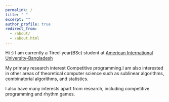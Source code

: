 ```yaml
---
permalink: /
title: " "
excerpt: ""
author_profile: true
redirect_from: 
  - /about/
  - /about.html
---
```



Hi :) I am currently a Tired-year(BSc) student at [American International University-Bangladesh](https://www.aiub.edu/)

My primary research interest Competitive programming.I am also interested in other areas of theoretical computer science such as sublinear algorithms, combinatorial algorithms, and statistics.

I also have many interests apart from research, including competitive programming and rhythm games.

